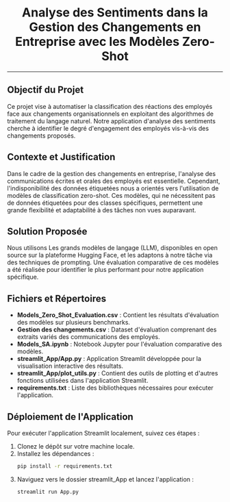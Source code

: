 <h1 align="center">Analyse des Sentiments dans la Gestion des Changements en Entreprise avec les Modèles Zero-Shot</h1>

---

## Objectif du Projet
Ce projet vise à automatiser la classification des réactions des employés face aux changements organisationnels en exploitant des algorithmes de traitement du langage naturel. Notre application d'analyse des sentiments cherche à identifier le degré d'engagement des employés vis-à-vis des changements proposés.

## Contexte et Justification
Dans le cadre de la gestion des changements en entreprise, l'analyse des communications écrites et orales des employés est essentielle. Cependant, l'indisponibilité des données étiquetées nous a orientés vers l'utilisation de modèles de classification zero-shot. Ces modèles, qui ne nécessitent pas de données étiquetées pour des classes spécifiques, permettent une grande flexibilité et adaptabilité à des tâches non vues auparavant.

## Solution Proposée
Nous utilisons Les grands modèles de langage (LLM), disponibles en open source sur la plateforme Hugging Face, et les adaptons à notre tâche via des techniques de prompting. Une évaluation comparative de ces modèles a été réalisée pour identifier le plus performant pour notre application spécifique.

## Fichiers et Répertoires
- **Models_Zero_Shot_Evaluation.csv** : Contient les résultats d'évaluation des modèles sur plusieurs benchmarks.
- **Gestion des changements.csv** : Dataset d'évaluation comprenant des extraits variés des communications des employés.
- **Models_SA.ipynb** : Notebook Jupyter pour l'évaluation comparative des modèles.
- **streamlit_App/App.py** : Application Streamlit développée pour la visualisation interactive des résultats.
- **streamlit_App/plot_utils.py** : Contient des outils de plotting et d'autres fonctions utilisées dans l'application Streamlit.
- **requirements.txt** : Liste des bibliothèques nécessaires pour exécuter l'application.

## Déploiement de l'Application
Pour exécuter l'application Streamlit localement, suivez ces étapes :
1. Clonez le dépôt sur votre machine locale.
2. Installez les dépendances :
   ```bash
   pip install -r requirements.txt
3. Naviguez vers le dossier streamlit_App et lancez l'application :
   ```bash
   streamlit run App.py
